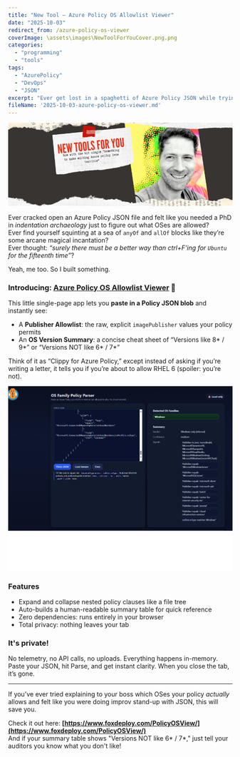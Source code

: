 ```yaml
---
title: "New Tool – Azure Policy OS Allowlist Viewer"
date: "2025-10-03"
redirect_from: /azure-policy-os-viewer
coverImage: \assets\images\NewToolForYouCover.png.png
categories:
  - "programming"
  - "tools"
tags:
  - "AzurePolicy"
  - "DevOps"
  - "JSON"
excerpt: "Ever get lost in a spaghetti of Azure Policy JSON while trying to remember which OS versions are actually allowed? This new browser-based viewer summarizes your publishers, SKUs, and versions in a clean, searchable view."
fileName: '2025-10-03-azure-policy-os-viewer.md'
---
```


![](../assets/images/NewToolForYouCover.png)

Ever cracked open an Azure Policy JSON file and felt like you needed a PhD in *indentation archaeology* just to figure out what OSes are allowed?  
Ever find yourself squinting at a sea of `anyOf` and `allOf` blocks like they’re some arcane magical incantation?  
Ever thought: *“surely there must be a better way than ctrl+F’ing for `Ubuntu` for the fifteenth time”*?

Yeah, me too. So I built something.

### Introducing: **[Azure Policy OS Allowlist Viewer](https://www.foxdeploy.com/PolicyOSView/)** 🎉

This little single-page app lets you **paste in a Policy JSON blob** and instantly see:

- A **Publisher Allowlist**: the raw, explicit `imagePublisher` values your policy permits  
- An **OS Version Summary**: a concise cheat sheet of “Versions like 8* / 9*” or “Versions NOT like 6* / 7*”  

Think of it as “Clippy for Azure Policy,” except instead of asking if you’re writing a letter, it tells you if you’re about to allow RHEL 6 (spoiler: you’re not).

![Example of parsed policy rules](../assets/images/2025/policyparser.png)

### Features
- Expand and collapse nested policy clauses like a file tree  
- Auto-builds a human-readable summary table for quick reference  
- Zero dependencies: runs entirely in your browser  
- Total privacy: nothing leaves your tab  

### It's private!
No telemetry, no API calls, no uploads. Everything happens in-memory.  
Paste your JSON, hit Parse, and get instant clarity. When you close the tab, it’s gone.

---

If you’ve ever tried explaining to your boss which OSes your policy *actually* allows and felt like you were doing improv stand-up with JSON, this will save you.  

Check it out here: **[https://www.foxdeploy.com/PolicyOSView/](https://www.foxdeploy.com/PolicyOSView/)**  
And if your summary table shows "Versions NOT like 6* / 7*," just tell your auditors you know what you don't like!
